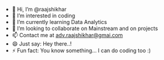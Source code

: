 - 👋 Hi, I’m @raajshikhar
- 👀 I’m interested in coding
- 🌱 I’m currently learning Data Analytics
- 💞️ I’m looking to collaborate on Mainstream and on projects
- 📫 Contact me at adv.raajshikhar@gmai.com
- 😄 Just say: Hey there..!
- ⚡ Fun fact: You know something... I can do coding too :)

<!---
raajshikhar/raajshikhar is a ✨ special ✨ repository because its `README.md` (this file) appears on your GitHub profile.
You can click the Preview link to take a look at your changes.
--->

